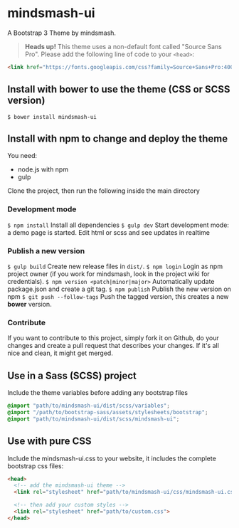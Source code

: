 # mindsmash-ui
A Bootstrap 3 Theme by mindsmash.

 > **Heads up!** This theme uses a non-default font called "Source Sans Pro".
 > Please add the following line of code to your `<head>`:
 ```html
<link href="https://fonts.googleapis.com/css?family=Source+Sans+Pro:400,700,400italic" rel="stylesheet">
 ```


## Install with bower to use the theme (CSS or SCSS version)
```shell
$ bower install mindsmash-ui
```

## Install with npm to change and deploy the theme
You need:
- node.js with npm
- gulp

Clone the project, then run the following inside the main directory

### Development mode
`$ npm install` Install all dependencies
`$ gulp dev` Start development mode: a demo page is started. Edit html or scss and see updates in realtime

### Publish a new version
`$ gulp build` Create new release files in `dist/`.
`$ npm login`  Login as npm project owner (if you work for mindsmash, look in the project wiki for credentials).
`$ npm version <patch|minor|major>` Automatically update package.json and create a git tag.
`$ npm publish` Publish the new version on npm
`$ git push --follow-tags` Push the tagged version, this creates a new **bower** version.

### Contribute
If you want to contribute to this project, simply fork it on Github, do your changes and create a pull request that
describes your changes. If it's all nice and clean, it might get merged.


## Use in a Sass (SCSS) project
Include the theme variables before adding any bootstrap files

```SCSS
@import "path/to/mindsmash-ui/dist/scss/variables";
@import "/path/to/bootstrap-sass/assets/stylesheets/bootstrap";
@import "path/to/mindsmash-ui/dist/scss/mindsmash-ui";
```

## Use with pure CSS
Include the mindsmash-ui.css to your website, it includes
the complete bootstrap css files:

```html
<head>
  <!-- add the mindsmash-ui theme -->
  <link rel="stylesheet" href="path/to/mindsmash-ui/css/mindsmash-ui.css">

  <!-- then add your custom styles -->
  <link rel="stylesheet" href="path/to/custom.css">
</head>
```
